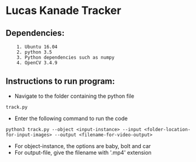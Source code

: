 # Lucas Kanade Tracker

## Dependencies:
```
    1. Ubuntu 16.04
    2. python 3.5
    3. Python dependencies such as numpy
    4. OpenCV 3.4.9
```
## Instructions to run program:


* Navigate to the folder containing the python file 
```
track.py
``` 

* Enter the following command to run the code
```
python3 track.py --object <input-instance> --input <folder-location-for-input-images> --output <filename-for-video-output>
```

* For object-instance, the options are baby, bolt and car
* For output-file, give the filename with '.mp4' extension
